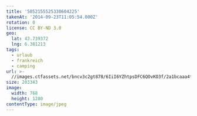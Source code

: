 ```yaml
---
title: '5052155525330604225'
takenAt: '2014-09-23T11:05:54.000Z'
rotation: 0
license: CC BY-ND 3.0
geo:
  lat: 43.739372
  lng: 6.381213
tags:
  - urlaub
  - frankreich
  - camping
url: >-
  //images.ctfassets.net/bncv3c2gt878/6IiI6YZhtpsDFC6QOvKO3f/2a1bcaaa4f01f8a2818148bd26d1cb63/5052155525330604225_28313113025_o
size: 203343
image:
  width: 768
  height: 1280
contentType: image/jpeg
---
```


